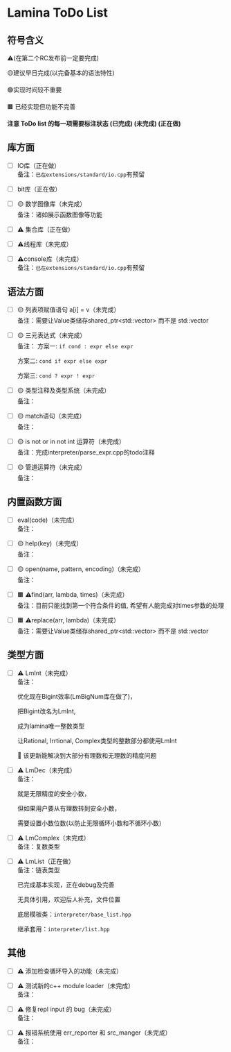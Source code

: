 # Lamina ToDo List

## 符号含义
⚠️(在第二个RC发布前一定要完成)

🟡建议早日完成(以完备基本的语法特性)

🟢实现时间较不重要

🟧 已经实现但功能不完善


<b> 注意 ToDo list 的每一项需要标注状态 (已完成) (未完成) (正在做)
</b>

## 库方面
- [ ] IO库（正在做）<br>
     备注：`已在extensions/standard/io.cpp`有预留

- [ ] bit库（正在做）<br>

- [ ] 🟡 数学图像库（未完成）<br>     备注：诸如展示函数图像等功能

- [ ] ⚠️ 集合库（正在做）<br>

- [ ] ⚠️线程库（未完成）<br>

- [ ] ⚠️console库（未完成）<br>
     备注：`已在extensions/standard/io.cpp`有预留

## 语法方面

- [ ] 🟡 列表项赋值语句 a[i] = v（未完成）<br>
     备注：需要让Value类储存shared_ptr<std::vector<Value>> 
     而不是 std::vector<Value>

- [ ] 🟡 三元表达式（未完成）<br>
     备注：
    方案一: `if cond : expr else expr`

    方案二: `cond if expr else expr`

    方案三:  `cond ? expr ! expr`

- [ ] 🟡 类型注释及类型系统（未完成）<br>
     备注：

- [ ] 🟡 match语句（未完成）<br>
     备注：

- [ ] 🟡 is not or in not int 运算符（未完成）<br>
     备注：完成interpreter/parse_expr.cpp的todo注释

- [ ] 🟡 管道运算符（未完成）<br>
     备注：

## 内置函数方面
- [ ] eval(code)（未完成）<br>
     备注：

- [ ] 🟡 help(key)（未完成）<br>
     备注：

- [ ] 🟡 open(name, pattern, encoding)（未完成）<br>
     备注：

- [ ] 🟧 ⚠️find(arr, lambda, times)（未完成）<br>
    备注：目前只能找到第一个符合条件的值, 希望有人能完成对times参数的处理

- [ ] 🟧 ⚠️replace(arr, lambda)（未完成）<br>
     备注：需要让Value类储存shared_ptr<std::vector<Value>> 
     而不是 std::vector<Value>

## 类型方面
- [ ] ⚠️ LmInt（未完成）<br>
     备注：

     优化现在Bigint效率(LmBigNum库在做了)，

     把Bigint改名为LmInt, 

     成为lamina唯一整数类型

     让Rational, Irrtional, Complex类型的整数部分都使用LmInt

     📍 该更新能解决到大部分有理数和无理数的精度问题


- [ ] ⚠️ LmDec（未完成）<br>
     备注：

     就是无限精度的安全小数， 

     但如果用户要从有理数转到安全小数，

     需要设置小数位数(以防止无限循环小数和不循环小数）


- [ ] ⚠️ LmComplex（未完成）<br>
     备注：复数类型

- [ ] ⚠️ LmList（正在做）<br>
     备注：链表类型

     已完成基本实现，正在debug及完善

     无具体引用，欢迎后人补充，文件位置

     底层模板类：`interpreter/base_list.hpp`

     继承套用：`interpreter/list.hpp`

## 其他
- [ ] ⚠️ 添加检查循环导入的功能（未完成）<br>

- [ ] ⚠️ 测试新的c++ module loader（未完成）<br>
     备注：

- [ ] ⚠️ 修复repl input 的 bug（未完成）<br>
     备注：

- [ ] ⚠️ 报错系统使用 err_reporter 和 src_manger（未完成）<br>
     备注：
